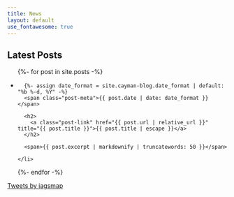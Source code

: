 ```yaml
---
title: News
layout: default
use_fontawesome: true
---
```



<div class="row content-row">
<div class="col-12 col-sm-8">
  <h2>Latest Posts</h2>

  <ul class="post-list">
  {%- for post in site.posts -%}
    <li>

      {%- assign date_format = site.cayman-blog.date_format | default: "%b %-d, %Y" -%}
      <span class="post-meta">{{ post.date | date: date_format }}</span>

      <h2>
        <a class="post-link" href="{{ post.url | relative_url }}" title="{{ post.title }}">{{ post.title | escape }}</a>
      </h2>

      <span>{{ post.excerpt | markdownify | truncatewords: 50 }}</span>

    </li>
  {%- endfor -%}
  </ul>
</div>
<div class="col-12 col-sm-4">
      <a class="twitter-timeline" 
         data-width="400" 
         data-height="500" 
         data-link-color="#DA6854" 
         href="https://twitter.com/jagsmap?ref_src=twsrc%5Etfw">Tweets by jagsmap</a> 
    <script async src="https://platform.twitter.com/widgets.js" charset="utf-8"></script>
</div>
</div>
